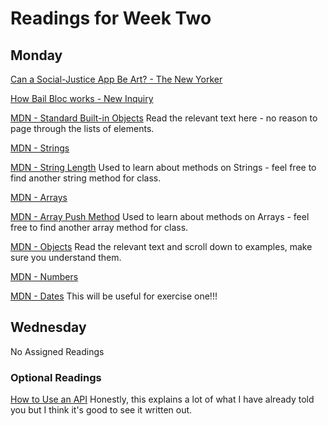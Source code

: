 # Readings for Week Two

## Monday

[Can a Social-Justice App Be Art? - The New Yorker](https://www.newyorker.com/culture/culture-desk/can-a-social-justice-app-be-art)

[How Bail Bloc works - New Inquiry](https://bailbloc.thenewinquiry.com/about.html)

[MDN - Standard Built-in Objects](https://developer.mozilla.org/en-US/docs/Web/JavaScript/Reference/Global_Objects)
Read the relevant text here - no reason to page through the lists of elements.

[MDN - Strings](https://developer.mozilla.org/en-US/docs/Web/JavaScript/Reference/Global_Objects/String)

[MDN - String Length](https://developer.mozilla.org/en-US/docs/Web/JavaScript/Reference/Global_Objects/String/length)
Used to learn about methods on Strings - feel free to find another string method for class.

[MDN - Arrays](https://developer.mozilla.org/en-US/docs/Web/JavaScript/Reference/Global_Objects/Array)

[MDN - Array Push Method](https://developer.mozilla.org/en-US/docs/Web/JavaScript/Reference/Global_Objects/Array/push)
Used to learn about methods on Arrays - feel free to find another array method for class.

[MDN - Objects](https://developer.mozilla.org/en-US/docs/Web/JavaScript/Reference/Global_Objects/Object)
Read the relevant text and scroll down to examples, make sure you understand them.

[MDN - Numbers](https://developer.mozilla.org/en-US/docs/Web/JavaScript/Reference/Global_Objects/Number)

[MDN - Dates](https://developer.mozilla.org/en-US/docs/Web/JavaScript/Reference/Global_Objects/Date)
This will be useful for exercise one!!!

## Wednesday

No Assigned Readings

### Optional Readings

[How to Use an API](https://technologyadvice.com/blog/information-technology/how-to-use-an-api/)
Honestly, this explains a lot of what I have already told you but I think it's good to see it written out.
